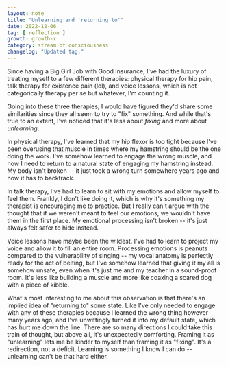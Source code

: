 ```yaml
---
layout: note
title: "Unlearning and 'returning to'"
date: 2022-12-06
tag: [ reflection ]
growth: growth-x
category: stream of consciousness
changelog: "Updated tag."
---
```


Since having a Big Girl Job with Good Insurance, I've had the luxury of treating myself to a few different therapies: physical therapy for hip pain, talk therapy for existence pain (lol), and voice lessons, which is not categorically therapy per se but whatever, I'm counting it.

Going into these three therapies, I would have figured they'd share some similarities since they all seem to try to "fix" something. And while that's true to an extent, I've noticed that it's less about _fixing_ and more about _unlearning_.

In physical therapy, I've learned that my hip flexor is too tight because I've been overusing that muscle in times where my hamstring should be the one doing the work. I've somehow learned to engage the wrong muscle, and now I need to return to a natural state of engaging my hamstring instead. My body isn't broken -- it just took a wrong turn somewhere years ago and now it has to backtrack.

In talk therapy, I've had to learn to sit with my emotions and allow myself to feel them. Frankly, I don't like doing it, which is why it's something my therapist is encouraging me to practice. But I really can't argue with the thought that if we weren't meant to feel our emotions, we wouldn't have them in the first place. My emotional processing isn't broken -- it's just always felt safer to hide instead.

Voice lessons have maybe been the wildest. I've had to learn to project my voice and allow it to fill an entire room. Processing emotions is peanuts compared to the vulnerability of singing -- my vocal anatomy is perfectly ready for the act of belting, but I've somehow learned that giving it my all is somehow unsafe, even when it's just me and my teacher in a sound-proof room. It's less like building a muscle and more like coaxing a scared dog with a piece of kibble.

What's most interesting to me about this observation is that there's an implied idea of "returning to" some state. Like I've only needed to engage with any of these therapies because I learned the wrong thing however many years ago, and I've unwittingly turned it into my default state, which has hurt me down the line. There are so many directions I could take this train of thought, but above all, it's unexpectedly comforting. Framing it as "unlearning" lets me be kinder to myself than framing it as "fixing". It's a redirection, not a deficit. Learning is something I know I can do -- unlearning can't be that hard either. 